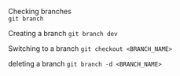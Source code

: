 Checking branches  
`git branch`  

Creating a branch
`git branch dev`

Switching to a branch
`git checkout <BRANCH_NAME>`

deleting a branch
`git branch -d <BRANCH_NAME>`
